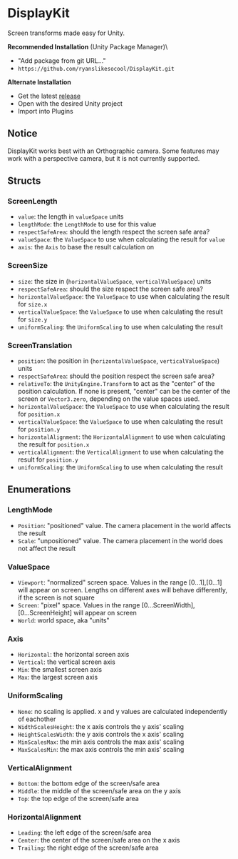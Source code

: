 # DisplayKit
Screen transforms made easy for Unity.

**Recommended Installation** (Unity Package Manager)\
- "Add package from git URL..."
- `https://github.com/ryanslikesocool/DisplayKit.git`

**Alternate Installation**
- Get the latest [release](https://github.com/ryanslikesocool/DisplayKit/releases)
- Open with the desired Unity project
- Import into Plugins

## Notice
DisplayKit works best with an Orthographic camera.  Some features may work with a perspective camera, but it is not currently supported.

## Structs
### ScreenLength
- `value`: the length in `valueSpace` units
- `lengthMode`: the `LengthMode` to use for this value
- `respectSafeArea`: should the length respect the screen safe area?
- `valueSpace`: the `ValueSpace` to use when calculating the result for `value`
- `axis`: the `Axis` to base the result calculation on

### ScreenSize
- `size`: the size in (`horizontalValueSpace`, `verticalValueSpace`) units
- `respectSafeArea`: should the size respect the screen safe area?
- `horizontalValueSpace`: the `ValueSpace` to use when calculating the result for `size.x`
- `verticalValueSpace`: the `ValueSpace` to use when calculating the result for `size.y`
- `uniformScaling`: the `UniformScaling` to use when calculating the result

### ScreenTranslation
- `position`: the position in (`horizontalValueSpace`, `verticalValueSpace`) units
- `respectSafeArea`: should the position respect the screen safe area?
- `relativeTo`: the `UnityEngine.Transform` to act as the "center" of the position calculation.  If none is present, "center" can be the center of the screen or `Vector3.zero`, depending on the value spaces used.
- `horizontalValueSpace`: the `ValueSpace` to use when calculating the result for `position.x`
- `verticalValueSpace`: the `ValueSpace` to use when calculating the result for `position.y`
- `horizontalAlignment`: the `HorizontalAlignment` to use when calculating the result for `position.x`
- `verticalAlignment`: the `VerticalAlignment` to use when calculating the result for `position.y`
- `uniformScaling`: the `UniformScaling` to use when calculating the result

## Enumerations
### LengthMode
- `Position`: "positioned" value.  The camera placement in the world affects the result
- `Scale`: "unpositioned" value.  The camera placement in the world does not affect the result

### ValueSpace
- `Viewport`: "normalized" screen space.  Values in the range [0...1],[0...1] will appear on screen.  Lengths on different axes will behave differently, if the screen is not square
- `Screen`: "pixel" space.  Values in the range [0...ScreenWidth],[0...ScreenHeight] will appear on screen
- `World`: world space, aka "units"

### Axis
- `Horizontal`: the horizontal screen axis
- `Vertical`: the vertical screen axis
- `Min`: the smallest screen axis
- `Max`: the largest screen axis

### UniformScaling
- `None`: no scaling is applied.  x and y values are calculated independently of eachother
- `WidthScalesHeight`: the x axis controls the y axis' scaling
- `HeightScalesWidth`: the y axis controls the x axis' scaling
- `MinScalesMax`: the min axis controls the max axis' scaling
- `MaxScalesMin`: the max axis controls the min axis' scaling

### VerticalAlignment
- `Bottom`: the bottom edge of the screen/safe area
- `Middle`: the middle of the screen/safe area on the y axis
- `Top`: the top edge of the screen/safe area

### HorizontalAlignment
- `Leading`: the left edge of the screen/safe area
- `Center`: the center of the screen/safe area on the x axis
- `Trailing`: the right edge of the screen/safe area
